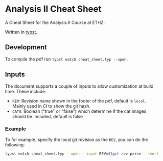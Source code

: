 # Analysis II Cheat Sheet

A Cheat Sheet for the Analysis II Course at ETHZ.

Written in [typst](https://typst.app/docs/).

## Development

To compile the pdf run `typst watch cheat_sheet.typ --open`.

## Inputs

The document supports a couple of inputs to allow customization at build time. These include:

- `REV`: Revision name shown in the footer of the pdf, default is `local`. Mainly used in CI to show the git hash.
- `CATS`: Boolean ("true" or "false") which determine if the cat images should be included, default is false

### Example

To for example, specify the local git revision as the `REV`, you can do the following:

```bash
typst watch cheat_sheet.typ --open --input REV=$(git rev-parse --short HEAD)
```

